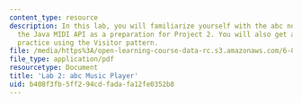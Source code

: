 ```yaml
---
content_type: resource
description: In this lab, you will familiarize yourself with the abc notation and
  the Java MIDI API as a preparation for Project 2. You will also get a chance to
  practice using the Visitor pattern.
file: /media/https%3A/open-learning-course-data-rc.s3.amazonaws.com/6-005-elements-of-software-construction-fall-2008/b408f3fb5ff294cdfadafa12fe0352b8_MIT6_005f08_project02_lab.pdf
file_type: application/pdf
resourcetype: Document
title: 'Lab 2: abc Music Player'
uid: b408f3fb-5ff2-94cd-fada-fa12fe0352b8
---
```

